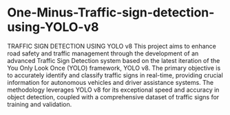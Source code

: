 # One-Minus-Traffic-sign-detection-using-YOLO-v8

TRAFFIC SIGN DETECTION USING YOLO v8
This project aims to enhance road safety and traffic management through the development of an advanced Traffic Sign Detection system based on the latest iteration of the You Only Look Once (YOLO) framework, YOLO v8. The primary objective is to accurately identify and classify traffic signs in real-time, providing crucial information for autonomous vehicles and driver assistance systems. The methodology leverages YOLO v8 for its exceptional speed and accuracy in object detection, coupled with a comprehensive dataset of traffic signs for training and validation. 
